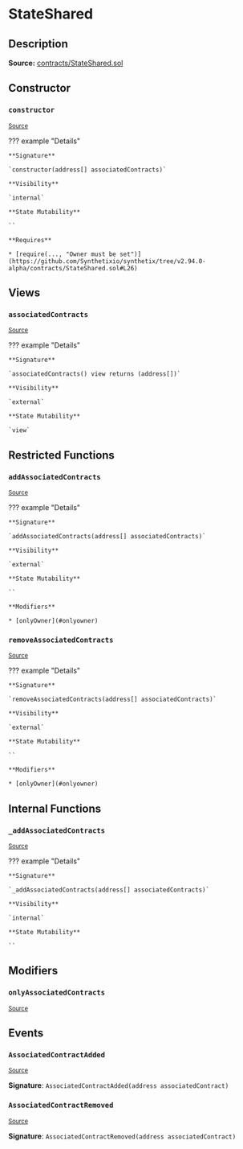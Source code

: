 # StateShared

## Description

**Source:** [contracts/StateShared.sol](https://github.com/Synthetixio/synthetix/tree/v2.94.0-alpha/contracts/StateShared.sol)

## Constructor

### `constructor`

<sub>[Source](https://github.com/Synthetixio/synthetix/tree/v2.94.0-alpha/contracts/StateShared.sol#L24)</sub>

??? example "Details"

    **Signature**

    `constructor(address[] associatedContracts)`

    **Visibility**

    `internal`

    **State Mutability**

    ``

    **Requires**

    * [require(..., "Owner must be set")](https://github.com/Synthetixio/synthetix/tree/v2.94.0-alpha/contracts/StateShared.sol#L26)

## Views

### `associatedContracts`

<sub>[Source](https://github.com/Synthetixio/synthetix/tree/v2.94.0-alpha/contracts/StateShared.sol#L57)</sub>

??? example "Details"

    **Signature**

    `associatedContracts() view returns (address[])`

    **Visibility**

    `external`

    **State Mutability**

    `view`

## Restricted Functions

### `addAssociatedContracts`

<sub>[Source](https://github.com/Synthetixio/synthetix/tree/v2.94.0-alpha/contracts/StateShared.sol#L43)</sub>

??? example "Details"

    **Signature**

    `addAssociatedContracts(address[] associatedContracts)`

    **Visibility**

    `external`

    **State Mutability**

    ``

    **Modifiers**

    * [onlyOwner](#onlyowner)

### `removeAssociatedContracts`

<sub>[Source](https://github.com/Synthetixio/synthetix/tree/v2.94.0-alpha/contracts/StateShared.sol#L48)</sub>

??? example "Details"

    **Signature**

    `removeAssociatedContracts(address[] associatedContracts)`

    **Visibility**

    `external`

    **State Mutability**

    ``

    **Modifiers**

    * [onlyOwner](#onlyowner)

## Internal Functions

### `_addAssociatedContracts`

<sub>[Source](https://github.com/Synthetixio/synthetix/tree/v2.94.0-alpha/contracts/StateShared.sol#L33)</sub>

??? example "Details"

    **Signature**

    `_addAssociatedContracts(address[] associatedContracts)`

    **Visibility**

    `internal`

    **State Mutability**

    ``

## Modifiers

### `onlyAssociatedContracts`

<sub>[Source](https://github.com/Synthetixio/synthetix/tree/v2.94.0-alpha/contracts/StateShared.sol#L63)</sub>

## Events

### `AssociatedContractAdded`

<sub>[Source](https://github.com/Synthetixio/synthetix/tree/v2.94.0-alpha/contracts/StateShared.sol#L70)</sub>

**Signature**: `AssociatedContractAdded(address associatedContract)`

### `AssociatedContractRemoved`

<sub>[Source](https://github.com/Synthetixio/synthetix/tree/v2.94.0-alpha/contracts/StateShared.sol#L71)</sub>

**Signature**: `AssociatedContractRemoved(address associatedContract)`
